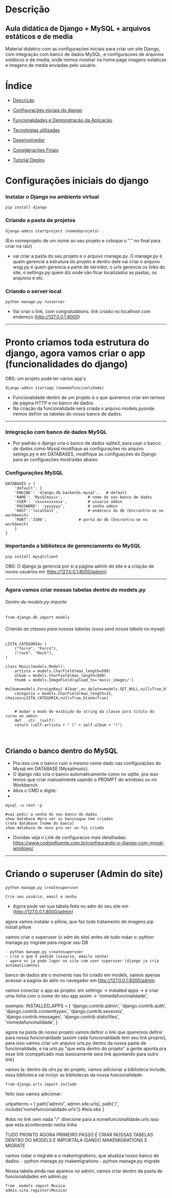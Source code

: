 # Descrição

## Aula didática de Django + MySQL + arquivos estáticos e de media
Material didatico com as configurações iniciais para criar um site Django, com integração com banco de dados MySQL, e configuracoes de arquivos estáticos e de media, onde iremos mostrar na home page imagens estáticas e imagens de media enviadas pelo usuário.

# Índice

* [Descrição](#descrição)
* [Configurações iniciais do django](#configurações-iniciais-do-django)

* [Funcionalidades e Demonstração da Aplicação](#funcionalidades-e-demonstração-da-aplicação)
* [Tecnologias utilizadas](#tecnologias-utilizadas)
* [Desenvolvedor](#desenvolvedor)
* [Considerações Finais](#considerações-finais)
* [Tutorial Deploy](#tutorial-deploy)

# Configurações iniciais do django

### Instalar o Django no ambiente virtual
    pip install django
    
### Criando a pasta de projetos
    django-admin startproject (nomedoprojeto) . 
    
(Em nomeprojeto de um nome ao seu projeto e coloque o "." no final para criar na raiz)
- vai criar a pasta do seu projeto e o arquivo manage.py. O manage.py é quem gerencia a estrutura do projeto e dentro dele vai criar o arquivo wsgi.py é quem gerencia a parte de servidor, o urls gerencia os links do site, o settings.py quem diz onde vão ficar localizados as pastas, os arquivos e etc.

### Criando o server local
    python manage.py runserver
- Vai criar o link, com congratulations. link criado no localhost com endereço (http://127.0.0.1:8000)


<hr>


# Pronto criamos toda estrutura do django, agora vamos criar o app (funcionalidades do django) 
OBS: um projeto pode ter varios app's

    django-admin startapp (nomedafuncinalidade)
    
- Funcionalidade dentro de um projeto é o que queremos criar em termos de página HTTP e no banco de dados.
- Na criação da funcionalidade será criada o arquivo models.pyonde iremos definir as tabelas do nosso banco de dados.

<hr>

### Integração com banco de dados MySQL
- Por padrão o django cria o banco de dados sqlite3, para usar o banco de dados como Mysql modifique as configurações no arquivo setings.py e em DATABASES, modifique as configuações do Django para as configuações mostradas abaixo.

### Configurações MySQL 

	DATABASES = {
	    'default': {
		'ENGINE': 'django.db.backends.mysql', 	# default
		'NAME': 'Mysqlmusic', 			# nome do seu banco de dados
		'USER': 'xxxxxxxxxxxx', 		# usuario admin
		'PASSWORD': 'yyyyyyy', 			# senha admin
		'HOST':'localhost', 			# endereco do db (Encrontra-se no workbench)
		'PORT':'3306', 				# porta do db (Encrontra-se no workbench)
	    }
	}

### Importando a biblioteca de gerenciamento do MySQL
    pip install mysqlclient 

OBS: O django ja gerencia por si a página admin do site e a criação de novos usuários em (http://127.0.0.1:8000/admin)

<hr>

### Agora vamos criar nossas tabelas dentro do models.py

###### Dentro de models.py importe 
    from django.db import models
    
###### Criando as classes para nossas tabelas (essa será nossa tabela no mysql)

	LISTA_CATEGORIA= (
	    ("forro", "Forró"),
	    ("rock", "Rock"),
	)

	class Music(models.Model):
	    artista = models.CharField(max_length=500)
	    album = models.CharField(max_length=500)
	    thumb = models.ImageField(upload_to='music_images/')
	    #album=models.ForeignKey('Album',on_delete=models.SET_NULL,null=True,blank=True)
	    categoria = models.CharField(max_length=15, choices=LISTA_CATEGORIA,null=True,blank=True)


	    # mudar o modo de exibição da string da classe para titulo do curso no admin
	    def __str__(self):
		return (self.artista + " (" + self.album + ")")

<br>

## Criando o banco dentro do MySQL
- Pra isso crie o banco com o mesmo nome dado nas configurações do Mysql em DATABASE (Mysqlmusic).
- O django não cria o banco automaticamente como no sqlite, pra isso temos que criar manualmente usando o PROMPT do windows ou no Workbench.
- Abra o CMD e digite:
-

	mysql -u root -p

	#vai pedir a senha do seu banco de dados
	show database #pra ver os bancosque tem criados
	crate database [nome do banco]
	show database de novo pra ver se foi criado

	
- Dúvidas veja o Link de configuracos mais detalhadas:	<br>
https://www.codigofluente.com.br/configurando-o-django-com-mysql-windows/

<hr>

# Criando o superuser (Admin do site)
	python manage.py createsuperuser
	
	Crie seu usuário, email e senha

- Agora pode ver sua tabela feita no adm do seu site em (http://127.0.0.1:8000/admin)








agora vamos instalar o pillow, que faz todo tratamento de imagens
	pip install pillow













vamos criar o superuser (o adm do site)
antes de tudo rodar o: python manage.py migrate para migrar seu DB
	
    - python manage.py createsuperuser
    - crie o que é pedido (usuario, emaile senha)
    - agora vc ja pode logar no site com user superuser (django ja cria automaticamnte)
banco de dados ate o momento nao foi criado em models, vamos apenas acessar a pagina do adm no navegador em http://127.0.0.1:8000/admin


vamos conectar o app ao projeto: 
em settings ->  installed apps -> e criar uma linha com o nome do seu app assim -> 'nomedafuncinalidade',

exemplo:
INSTALLED_APPS = [
    'django.contrib.admin',
    'django.contrib.auth',
    'django.contrib.contenttypes',
    'django.contrib.sessions',
    'django.contrib.messages',
    'django.contrib.staticfiles',
    'nomedafuncinalidade',
]




agora na pasta do nosso projeto vamos definir o link que queremos definir para nossa funcionalidade (assim cada funcionalidade tem seu link proprio), para isso vamos criar um arquivo urls.py dentro da nossa pasta de funcionalidade, e na urls.py "que esta dentro do projeto" a gente aponta pra esse link (compplicado mas basicamente sera link apontando para outro link)

vamos la:
dentro da ulrs.py do projeto, vamos adicionar a biblioteca include, essa biblioteca vai incluir as bibliotecas da nossa funcionalidade:

	from django.urls import include 

feito isso vamos adicionar:

urlpatterns = [
    path('admin/', admin.site.urls),
    path('/', include('nomefuncionalidade.urls')) #leia obs
]


#obs no link sem nada "/" direcione para a nomefuncionalidade.urls isso que esta acontecendo nesta linha


TUDO PRONTO AGORA PRIMEIRO PASSO É CRIAR NOSSAS TABELAS DENTRO DO MODELS
E IMPORTALA ISANDO MAKEMIGRATIONS E MIGRATE





vamos rodar o migrate e o makemigrations, que atualiza nosso banco de dados:
	- python manage.py makemigrations
    - python manage.py migrate


Nossa tabela ainda nao aparece no admin, vamos criar dentro da pasta de funcionalidades em admin.py 

	from .models import Musica
	admin.site.register(Musica)








